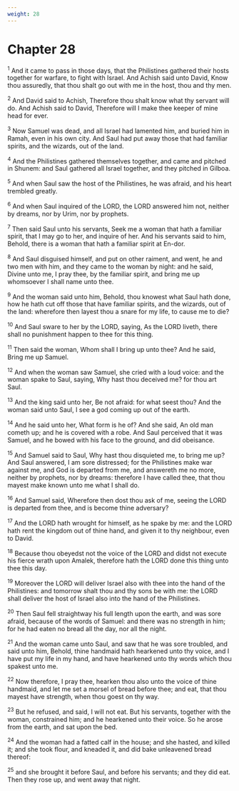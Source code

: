 ```yaml
---
weight: 28
---
```


# Chapter 28

<sup>1</sup> And it came to pass in those days, that the Philistines gathered their hosts together for warfare, to fight with Israel. And Achish said unto David, Know thou assuredly, that thou shalt go out with me in the host, thou and thy men. 

<sup>2</sup> And David said to Achish, Therefore thou shalt know what thy servant will do. And Achish said to David, Therefore will I make thee keeper of mine head for ever. 

<sup>3</sup> Now Samuel was dead, and all Israel had lamented him, and buried him in Ramah, even in his own city. And Saul had put away those that had familiar spirits, and the wizards, out of the land. 

<sup>4</sup> And the Philistines gathered themselves together, and came and pitched in Shunem: and Saul gathered all Israel together, and they pitched in Gilboa. 

<sup>5</sup> And when Saul saw the host of the Philistines, he was afraid, and his heart trembled greatly. 

<sup>6</sup> And when Saul inquired of the LORD, the LORD answered him not, neither by dreams, nor by Urim, nor by prophets. 

<sup>7</sup> Then said Saul unto his servants, Seek me a woman that hath a familiar spirit, that I may go to her, and inquire of her. And his servants said to him, Behold, there is a woman that hath a familiar spirit at En-dor. 

<sup>8</sup> And Saul disguised himself, and put on other raiment, and went, he and two men with him, and they came to the woman by night: and he said, Divine unto me, I pray thee, by the familiar spirit, and bring me up whomsoever I shall name unto thee. 

<sup>9</sup> And the woman said unto him, Behold, thou knowest what Saul hath done, how he hath cut off those that have familiar spirits, and the wizards, out of the land: wherefore then layest thou a snare for my life, to cause me to die? 

<sup>10</sup> And Saul sware to her by the LORD, saying, As the LORD liveth, there shall no punishment happen to thee for this thing. 

<sup>11</sup> Then said the woman, Whom shall I bring up unto thee? And he said, Bring me up Samuel. 

<sup>12</sup> And when the woman saw Samuel, she cried with a loud voice: and the woman spake to Saul, saying, Why hast thou deceived me? for thou art Saul. 

<sup>13</sup> And the king said unto her, Be not afraid: for what seest thou? And the woman said unto Saul, I see a god coming up out of the earth. 

<sup>14</sup> And he said unto her, What form is he of? And she said, An old man cometh up; and he is covered with a robe. And Saul perceived that it was Samuel, and he bowed with his face to the ground, and did obeisance. 

<sup>15</sup> And Samuel said to Saul, Why hast thou disquieted me, to bring me up? And Saul answered, I am sore distressed; for the Philistines make war against me, and God is departed from me, and answereth me no more, neither by prophets, nor by dreams: therefore I have called thee, that thou mayest make known unto me what I shall do. 

<sup>16</sup> And Samuel said, Wherefore then dost thou ask of me, seeing the LORD is departed from thee, and is become thine adversary? 

<sup>17</sup> And the LORD hath wrought for himself, as he spake by me: and the LORD hath rent the kingdom out of thine hand, and given it to thy neighbour, even to David. 

<sup>18</sup> Because thou obeyedst not the voice of the LORD and didst not execute his fierce wrath upon Amalek, therefore hath the LORD done this thing unto thee this day. 

<sup>19</sup> Moreover the LORD will deliver Israel also with thee into the hand of the Philistines: and tomorrow shalt thou and thy sons be with me: the LORD shall deliver the host of Israel also into the hand of the Philistines. 

<sup>20</sup> Then Saul fell straightway his full length upon the earth, and was sore afraid, because of the words of Samuel: and there was no strength in him; for he had eaten no bread all the day, nor all the night. 

<sup>21</sup> And the woman came unto Saul, and saw that he was sore troubled, and said unto him, Behold, thine handmaid hath hearkened unto thy voice, and I have put my life in my hand, and have hearkened unto thy words which thou spakest unto me. 

<sup>22</sup> Now therefore, I pray thee, hearken thou also unto the voice of thine handmaid, and let me set a morsel of bread before thee; and eat, that thou mayest have strength, when thou goest on thy way. 

<sup>23</sup> But he refused, and said, I will not eat. But his servants, together with the woman, constrained him; and he hearkened unto their voice. So he arose from the earth, and sat upon the bed. 

<sup>24</sup> And the woman had a fatted calf in the house; and she hasted, and killed it; and she took flour, and kneaded it, and did bake unleavened bread thereof: 

<sup>25</sup> and she brought it before Saul, and before his servants; and they did eat. Then they rose up, and went away that night. 


